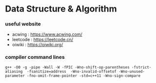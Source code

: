 # Data Structure & Algorithm #
### useful website ###
  - acwing : https://www.acwing.com/ 
  - leetcode : https://leetcode.cn/
  - oiwiki : https://oiwiki.org/
### compiler command lines ###
  ```g++ -O0 -g -pipe -Wall -W -fPIC -Wno-shift-op-parentheses -fstrict-aliasing  -fsanitize=address  -Wno-invalid-offsetof -Wno-unused-parameter -fno-omit-frame-pointer -std=c++11 -Wno-sign-compare```
  
